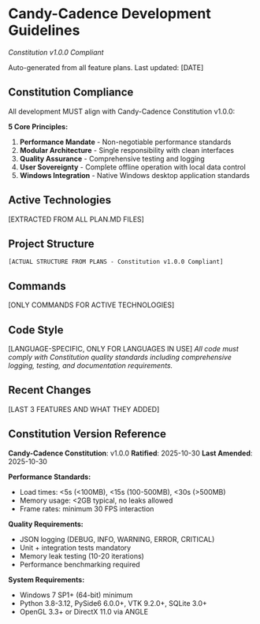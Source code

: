 # Candy-Cadence Development Guidelines
*Constitution v1.0.0 Compliant*

Auto-generated from all feature plans. Last updated: [DATE]

## Constitution Compliance

All development MUST align with Candy-Cadence Constitution v1.0.0:

**5 Core Principles:**
1. **Performance Mandate** - Non-negotiable performance standards
2. **Modular Architecture** - Single responsibility with clean interfaces
3. **Quality Assurance** - Comprehensive testing and logging
4. **User Sovereignty** - Complete offline operation with local data control
5. **Windows Integration** - Native Windows desktop application standards

## Active Technologies

[EXTRACTED FROM ALL PLAN.MD FILES]

## Project Structure

```text
[ACTUAL STRUCTURE FROM PLANS - Constitution v1.0.0 Compliant]
```

## Commands

[ONLY COMMANDS FOR ACTIVE TECHNOLOGIES]

## Code Style

[LANGUAGE-SPECIFIC, ONLY FOR LANGUAGES IN USE]
*All code must comply with Constitution quality standards including comprehensive logging, testing, and documentation requirements.*

## Recent Changes

[LAST 3 FEATURES AND WHAT THEY ADDED]

## Constitution Version Reference

**Candy-Cadence Constitution**: v1.0.0
**Ratified**: 2025-10-30
**Last Amended**: 2025-10-30

**Performance Standards:**
- Load times: <5s (<100MB), <15s (100-500MB), <30s (>500MB)
- Memory usage: <2GB typical, no leaks allowed
- Frame rates: minimum 30 FPS interaction

**Quality Requirements:**
- JSON logging (DEBUG, INFO, WARNING, ERROR, CRITICAL)
- Unit + integration tests mandatory
- Memory leak testing (10-20 iterations)
- Performance benchmarking required

**System Requirements:**
- Windows 7 SP1+ (64-bit) minimum
- Python 3.8-3.12, PySide6 6.0.0+, VTK 9.2.0+, SQLite 3.0+
- OpenGL 3.3+ or DirectX 11.0 via ANGLE

<!-- MANUAL ADDITIONS START -->
<!-- MANUAL ADDITIONS END -->
